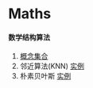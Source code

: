 # Maths

#### 数学结构算法

1. [概念集合](https://github.com/YaliixxG/Maths/blob/master/concept.md)
2. 邻近算法(KNN) [实例](https://github.com/YaliixxG/Maths/blob/master/KNN.md)
3. 朴素贝叶斯 [实例](https://github.com/YaliixxG/Maths/blob/master/bayes.md)
